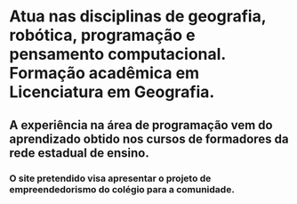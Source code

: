 # Atua nas disciplinas de geografia, robótica, programação e pensamento computacional. Formação acadêmica em Licenciatura em Geografia.
## A experiência na área de programação vem do aprendizado obtido nos cursos de formadores da rede estadual de ensino.
### O site pretendido visa apresentar o projeto de empreendedorismo do colégio para a comunidade.
